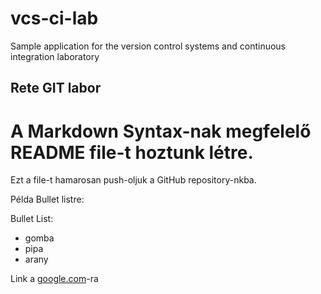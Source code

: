 # vcs-ci-lab
Sample application for the version control systems and continuous integration laboratory
## Rete GIT labor 

# A Markdown Syntax-nak megfelelő README file-t hoztunk létre.

Ezt a file-t hamarosan push-oljuk a GitHub repository-nkba.

Példa Bullet listre: 

Bullet List:
* gomba
* pipa
* arany

Link a [google.com](http://google.com)-ra
